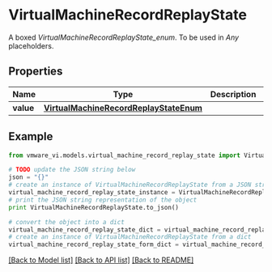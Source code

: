 # VirtualMachineRecordReplayState

A boxed *VirtualMachineRecordReplayState_enum*. To be used in *Any* placeholders. 

## Properties
Name | Type | Description | Notes
------------ | ------------- | ------------- | -------------
**value** | [**VirtualMachineRecordReplayStateEnum**](VirtualMachineRecordReplayStateEnum.md) |  | 

## Example

```python
from vmware_vi.models.virtual_machine_record_replay_state import VirtualMachineRecordReplayState

# TODO update the JSON string below
json = "{}"
# create an instance of VirtualMachineRecordReplayState from a JSON string
virtual_machine_record_replay_state_instance = VirtualMachineRecordReplayState.from_json(json)
# print the JSON string representation of the object
print VirtualMachineRecordReplayState.to_json()

# convert the object into a dict
virtual_machine_record_replay_state_dict = virtual_machine_record_replay_state_instance.to_dict()
# create an instance of VirtualMachineRecordReplayState from a dict
virtual_machine_record_replay_state_form_dict = virtual_machine_record_replay_state.from_dict(virtual_machine_record_replay_state_dict)
```
[[Back to Model list]](../README.md#documentation-for-models) [[Back to API list]](../README.md#documentation-for-api-endpoints) [[Back to README]](../README.md)



